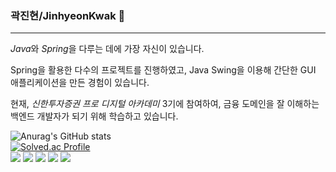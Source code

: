 ### 곽진현/JinhyeonKwak 👋
---
*Java*와 *Spring*을 다루는 데에 가장 자신이 있습니다.

Spring을 활용한 다수의 프로젝트를 진행하였고, Java Swing을 이용해 간단한 GUI 애플리케이션을 만든 경험이 있습니다.

현재, _신한투자증권 프로 디지털 아카데미_ 3기에 참여하여, 금융 도메인을 잘 이해하는 백엔드 개발자가 되기 위해 학습하고 있습니다.
  
![Anurag's GitHub stats](https://github-readme-stats.vercel.app/api?username=JinhyeonKwak&show_icons=true&theme=prussian)
<br>
[![Solved.ac Profile](http://mazassumnida.wtf/api/v2/generate_badge?boj=wlsgus555)](https://solved.ac/wlsgus555/)
<br>
<img src="https://img.shields.io/badge/java-007396?style=for-the-badge&logo=java&logoColor=white"> 
<img src="https://img.shields.io/badge/spring-6DB33F?style=for-the-badge&logo=spring&logoColor=white">
<img src="https://img.shields.io/badge/swift-F05138?style=for-the-badge&logo=swift&logoColor=white">
<img src="https://img.shields.io/badge/amazon ec2-FF9900?style=for-the-badge&logo=amazon ec2&logoColor=white">
<img src="https://img.shields.io/badge/amazon rds-527FFF?style=for-the-badge&logo=amazon rds&logoColor=white">

<!--
**JinhyeonKwak/JinhyeonKwak** is a ✨ _special_ ✨ repository because its `README.md` (this file) appears on your GitHub profile.

Here are some ideas to get you started:

- 🔭 I’m currently working on ...
- 🌱 I’m currently learning ...
- 👯 I’m looking to collaborate on ...
- 🤔 I’m looking for help with ...
- 💬 Ask me about ...
- 📫 How to reach me: ...
- 😄 Pronouns: ...
- ⚡ Fun fact: ...
-->
